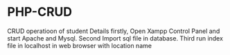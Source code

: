 # PHP-CRUD
CRUD operatioon of student Details
firstly, Open Xampp Control Panel and start Apache and Mysql.
Second Import sql file in database.
Third run index file in localhost in web browser with location name 
